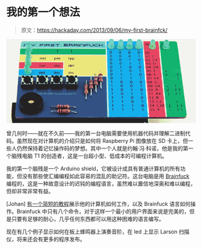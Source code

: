 # 我的第一个想法

> 原文：<https://hackaday.com/2013/09/06/my-first-brainfck/>

![fuck](img/fbb7ffa1bf6d066b469e67d04278de9d.png)

曾几何时——就在不久前——我的第一台电脑需要使用机器代码并理解二进制代码。虽然现在对计算机的介绍只是如何将 Raspberry Pi 图像放在 SD 卡上，但一些人仍然保持着记忆操作码的梦想。其中一个人就是约翰·冯·科诺，他是我的第一个脑残电脑 T1 的创造者，这是一台超小型、低成本的可编程计算机。

我的第一个脑残是一个 Arduino shield，它被设计成具有普通计算机的所有功能，但没有那些使汇编编程如此容易的混乱的助记符。这台电脑是用 [Brainfuck](http://en.wikipedia.org/wiki/Brainfuck) 编程的，这是一种故意设计的迟钝的编程语言，虽然难以置信地深奥和难以编程，但却非常非常有益。

[Johan] [有一个简短的教程](http://vonkonow.com/wordpress/2013/09/master-my-first-brainfuck/)展示他的计算机如何工作，以及 Brainfuck 语言如何操作。Brainfuck 中只有八个命令，对于这样一个最小的用户界面来说是完美的，但是只要有足够的耐心，几乎任何东西都可以用这种困难的语言编写。

现在有几个例子显示如何在板上蜂鸣器上演奏音阶，在 led 上显示 Larson 扫描仪，将来还会有更多的程序发布。